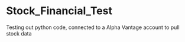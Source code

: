 # Stock_Financial_Test
Testing out python code, connected to a Alpha Vantage account to pull stock data
